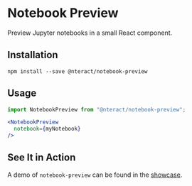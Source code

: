 # Notebook Preview
Preview Jupyter notebooks in a small React component.

## Installation
```
npm install --save @nteract/notebook-preview
```

## Usage
```jsx
import NotebookPreview from "@nteract/notebook-preview";

<NotebookPreview
  notebook={myNotebook}
/>
```

## See It in Action

A demo of `notebook-preview` can be found in the [showcase](../../applications/showcase/pages/notebook-preview.js).
